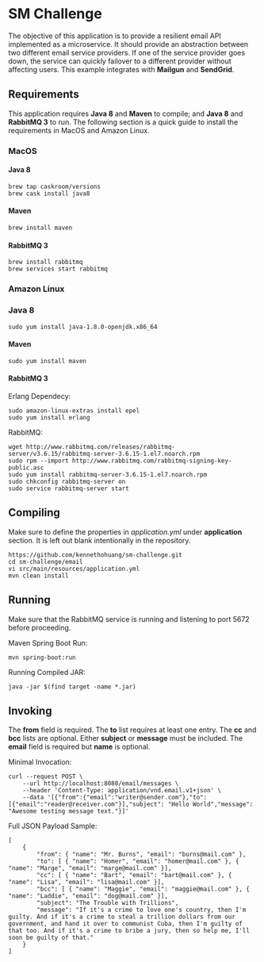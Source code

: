 # SM Challenge

The objective of this application is to provide a resilient email API implemented as a microservice. It should provide an abstraction between two different email service providers. If one of the service provider goes down, the service can quickly failover to a different provider without affecting users. This example integrates with **Mailgun** and **SendGrid**.

## Requirements

This application requires **Java 8** and **Maven** to compile; and **Java 8** and **RabbitMQ 3** to run. The following section is a quick guide to install the requirements in MacOS and Amazon Linux.

### MacOS

#### Java 8
```
brew tap caskroom/versions
brew cask install java8
```

#### Maven
```
brew install maven
```

#### RabbitMQ 3
```
brew install rabbitmq
brew services start rabbitmq
```

### Amazon Linux

### Java 8
```
sudo yum install java-1.8.0-openjdk.x86_64
```

#### Maven
```
sudo yum install maven
```

#### RabbitMQ 3

Erlang Dependecy:

```
sudo amazon-linux-extras install epel
sudo yum install erlang
```

RabbitMQ:

```
wget http://www.rabbitmq.com/releases/rabbitmq-server/v3.6.15/rabbitmq-server-3.6.15-1.el7.noarch.rpm
sudo rpm --import http://www.rabbitmq.com/rabbitmq-signing-key-public.asc
sudo yum install rabbitmq-server-3.6.15-1.el7.noarch.rpm
sudo chkconfig rabbitmq-server on
sudo service rabbitmq-server start
```

## Compiling
Make sure to define the properties in *application.yml* under **application** section. It is left out blank intentionally in the repository.

```
https://github.com/kennethohuang/sm-challenge.git
cd sm-challenge/email
vi src/main/resources/application.yml
mvn clean install
```

## Running

Make sure that the RabbitMQ service is running and listening to port 5672 before proceeding.

Maven Spring Boot Run:

```
mvn spring-boot:run
```

Running Compiled JAR:

```
java -jar $(find target -name *.jar)
```

## Invoking
The **from** field is required. The **to** list requires at least one entry. The **cc** and **bcc** lists are optional. Either **subject** or **message** must be included. The **email** field is required but **name** is optional.

Minimal Invocation:

```
curl --request POST \
	--url http://localhost:8080/email/messages \
	--header 'Content-Type: application/vnd.email.v1+json' \
	--data '[{"from":{"email":"writer@sender.com"},"to":[{"email":"reader@receiver.com"}],"subject": "Hello World","message": "Awesome testing message text."}]'
```

Full JSON Payload Sample:

```
[
	{
		"from": { "name": "Mr. Burns", "email": "burns@mail.com" },
		"to": [ { "name": "Homer", "email": "homer@mail.com" }, { "name": "Marge", "email": "marge@mail.com" }],
		"cc": [ { "name": "Bart", "email": "bart@mail.com" }, { "name": "Lisa", "email": "lisa@mail.com" }],
		"bcc": [ { "name": "Maggie", "email": "maggie@mail.com" }, { "name": "Laddie", "email": "dog@mail.com" }],
		"subject": "The Trouble with Trillions",
		"message": "If it's a crime to love one's country, then I'm guilty. And if it's a crime to steal a trillion dollars from our government, and hand it over to communist Cuba, then I'm guilty of that too. And if it's a crime to bribe a jury, then so help me, I'll soon be guilty of that."
	}
]
```